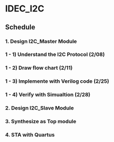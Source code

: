 # IDEC_I2C
**Schedule**
-----------
### 1. Design I2C_Master Module
###     1   -   1) Understand the I2C Protocol      (2/08)
###     1   -   2) Draw flow chart                  (2/11)
###     1   -   3) Implemente with Verilog code     (2/25)
###     1   -   4) Verify with Simualtion           (2/28)
### 2. Design I2C_Slave Module 
### 3. Synthesize as Top module
### 4. STA with Quartus

